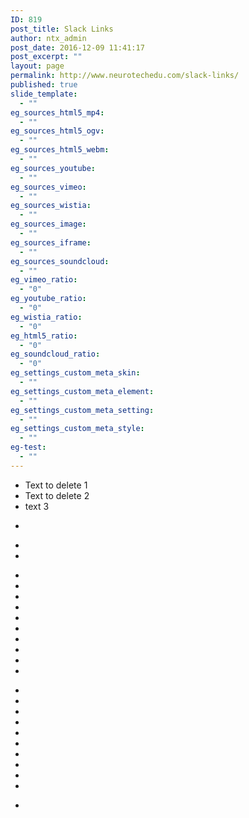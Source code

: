 ```yaml
---
ID: 819
post_title: Slack Links
author: ntx_admin
post_date: 2016-12-09 11:41:17
post_excerpt: ""
layout: page
permalink: http://www.neurotechedu.com/slack-links/
published: true
slide_template:
  - ""
eg_sources_html5_mp4:
  - ""
eg_sources_html5_ogv:
  - ""
eg_sources_html5_webm:
  - ""
eg_sources_youtube:
  - ""
eg_sources_vimeo:
  - ""
eg_sources_wistia:
  - ""
eg_sources_image:
  - ""
eg_sources_iframe:
  - ""
eg_sources_soundcloud:
  - ""
eg_vimeo_ratio:
  - "0"
eg_youtube_ratio:
  - "0"
eg_wistia_ratio:
  - "0"
eg_html5_ratio:
  - "0"
eg_soundcloud_ratio:
  - "0"
eg_settings_custom_meta_skin:
  - ""
eg_settings_custom_meta_element:
  - ""
eg_settings_custom_meta_setting:
  - ""
eg_settings_custom_meta_style:
  - ""
eg-test:
  - ""
---
```

<ul>
 	<li>Text to delete 1</li>
 	<li>Text to delete 2</li>
 	<li>text 3</li>
</ul><ul><li><https://neurotestx.slack.com/messages/thechan/team/amine/></li></ul><ul><li><https://neurotestx.slack.com/messages/general/team/amine/></li><li><https://www.linkedin.com/></li></ul><ul></ul><ul><li><http://www.polymtl.ca/carrefourms/></li><li><https://raw.githubusercontent.com/NeuroTechX/ntx_slack_resources/master/_pages/slack-links.md></li><li><http://www.polymtl.ca/carrefour-actualite/nouvelles/infrastructures-universitaires-un-soutien-gouvernemental-de-34-millions-pour-deux-projets></li><li><http://www.polymtl.ca/carrefour-actualite/nouvelles/efficacite-energetique-le-professeur-michael-kummert-la-direction-dune-recherche-sur-les-reseaux-de></li><li><https://api.slack.com/apps/A323VEZ32></li><li><https://www.google.ca/webhp?sourceid=chrome-instant&amp;ion=1&amp;espv=2&amp;ie=UTF-8#q=available%20commands></li><li><http://www.polymtl.ca/futur-etudes-superieures/salon></li><li><http://www.polymtl.ca/carrefour-actualite/nouvelles/une-collecte-de-livres-polytechnique-montreal-pour-une-bibliotheque-universitaire-en-haiti></li><li><https://github.com/NeuroTechX/ntx_slack_resources/commit/9f712a849475fc9076686f5d04482dc9793629d0></li><li><https://mail.google.com/mail/u/0/#inbox></li></ul><ul><li><https://developer.mozilla.org/en/docs/Web/JavaScript/Reference/Global_Objects/String/toLowerCase></li><li><http://www.polymtl.ca/carrefourms/></li><li><https://raw.githubusercontent.com/NeuroTechX/ntx_slack_resources/master/_pages/slack-links.md></li><li><http://www.polymtl.ca/carrefour-actualite/nouvelles/une-collecte-de-livres-polytechnique-montreal-pour-une-bibliotheque-universitaire-en-haiti></li><li><http://www.polymtl.ca/carrefour-actualite/nouvelles/bourses-al-ghurair-un-soutien-aux-etudes-pour-des-citoyens-des-pays-de-la-ligue-arabe-polytechnique></li><li><http://www.polymtl.ca/></li><li><https://raw.githubusercontent.com/NeuroTechX/ntx_slack_resources/master/_pages/slack-links.md></li><li><http://stackoverflow.com/questions/5515310/is-there-a-standard-function-to-check-for-null-undefined-or-blank-variables-in></li><li><https://raw.githubusercontent.com/NeuroTechX/ntx_slack_resources/master/_pages/slack-links.md></li><li><https://beepboophq.com/0_o/my-projects/ec1953154d9143ff96ac6e58749f94e2></li></ul><ul><li><https://neurotestx.slack.com/messages/progchannel/></li></ul>